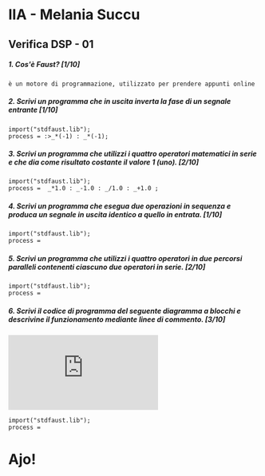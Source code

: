 # IIA - Melania Succu

## Verifica DSP - 01

##### 1. Cos'è Faust? [1/10]

```
è un motore di programmazione, utilizzato per prendere appunti online
```

##### 2. Scrivi un programma che in uscita inverta la fase di un segnale entrante [1/10]

```
import("stdfaust.lib");
process = :>_*(-1) : _*(-1);
```

##### 3. Scrivi un programma che utilizzi i quattro operatori matematici in serie e che dia come risultato costante il valore 1 (_uno_). [2/10]

```
import("stdfaust.lib");
process =  _*1.0 : _-1.0 : _/1.0 : _+1.0 ;
```

##### 4. Scrivi un programma che esegua due operazioni in sequenza e produca un segnale in uscita identico a quello in entrata. [1/10]

```
import("stdfaust.lib");
process =
```

##### 5. Scrivi un programma che utilizzi i quattro operatori in due percorsi paralleli contenenti ciascuno due operatori in serie. [2/10]

```
import("stdfaust.lib");
process =
```

##### 6. Scrivi il codice di programma del seguente diagramma a blocchi e descrivine il funzionamento mediante linee di commento. [3/10]

![quattro somme parallele](https://github.com/LSSN/2019-11-21-2A-DSP/blob/master/process.pdf)

```
import("stdfaust.lib");
process =
```


# Ajo!
